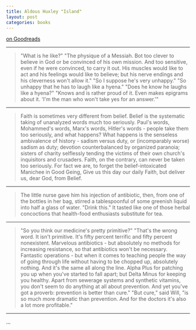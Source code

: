 ```yaml
---
title: Aldous Huxley "Island"
layout: post
categories: books
---
```

[on Goodreads](https://www.goodreads.com/book/show/5130.Island)

---

> "What is he like?"
> "The physique of a Messiah. Bot too clever to believe in God or be convinced of his own mission. And too sensitive, even if he were convinced, to carry it out. His muscles would like to act and his feelings would like to believe; but his nerve endings and his cleverness won't allow it."
> "So I suppose he's very unhappy."
> "So unhappy that he has to laugh like a hyena."
> "Does he know he laughs like a hyena?"
> "Knows and is rather proud of it. Even makes epigrams about it. 'I'm the man who won't take yes for an answer.'"

---

> Faith is sometimes very different from belief. Belief is the systematic taking of unanalyzed words much too seriously. Paul's words, Mohammed's words, Marx's words, Hitler's words - people take them too seriously, and what happens? What happens is the senseless ambivalence of history - sadism versus duty, or (incomparably worse) sadism as duty; devotion counterbalanced by organized paranoia; sisters of charity selflessly tending the victims of their own church's inquisitors and crusaders. Faith, on the contrary, can never be taken too seriously. For fact we are, to forget the belief-intoxicated Manichee in Good Geing, Give us this day our daily Faith, but deliver us, dear God, from Belief.

---

> The little nurse gave him his injection of antibiotic, then, from one of the bottles in her bag, stirred a tablespoonful of some greenish liquid into half a glass of water.
> "Drink this."
> It tasted like one of those herbal concoctions that health-food enthusiasts substitute for tea.

---

> "So you think our medicine's pretty primitive?"
> "That's the wrong word. It isn't primitive. It's fifty percent terrific and fifty percent nonexistent. Marvelous antibiotics - but absolutely no methods for increasing resistance, so that antibiotics won't be necessary. Fantastic operations - but when it comes to teaching people the way of going through life without having to be chopped up, absolutely nothing. And it's the same all along the line. Alpha Plus for patching you up when you've started to fall apart; but Delta Minus for keeping you healthy. Apart from sewerage systems and synthetic vitamins, you don't seem to do anything at all about prevention. And yet you've got a proverb: prevention is better than cure."
> "But cure," said Will, "is so much more dramatic than prevention. And for the doctors it's also a lot more profitable."

---

...

